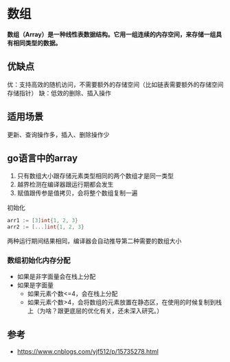 # 数组
**数组（Array）是一种线性表数据结构。它用一组连续的内存空间，来存储一组具有相同类型的数据。**

## 优缺点
优：支持高效的随机访问，不需要额外的存储空间（比如链表需要额外的存储空间存储指针）
缺：低效的删除、插入操作

## 适用场景
更新、查询操作多，插入、删除操作少

## go语言中的array
1. 只有数组大小跟存储元素类型相同的两个数组才是同一类型
2. 越界检测在编译器跟运行期都会发生
3. 赋值跟传参是值拷贝，会将整个数组复制一遍

初始化
```go
arr1 := [3]int{1, 2, 3}
arr2 := [...]int{1, 2, 3}
```
两种运行期间结果相同，编译器会自动推导第二种需要的数组大小

### 数组初始化内存分配
- 如果是非字面量会在栈上分配
- 如果是字面量
  - 如果元素个数<=4，会在栈上分配
  - 如果元素个数>4，会将数组的元素放置在静态区，在使用的时候复制到栈上（为啥？跟更底层的优化有关，还未深入研究。）


## 参考
- https://www.cnblogs.com/yjf512/p/15735278.html